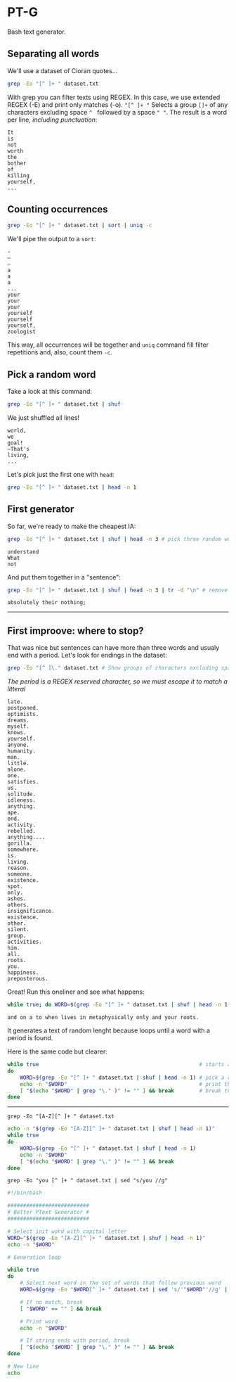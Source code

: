 # PT-G
Bash text generator.

## Separating all words

We'll use a dataset of Cioran quotes...

```bash
grep -Eo "[^ ]+ " dataset.txt
```

With grep you can filter texts using REGEX. In this case, we use extended REGEX (-E) and print only matches (-o).
```"[^ ]+ "``` Selects a group `[]+` of any characters excluding space `^ ` followed by a space `" "`.
The result is a word per line, *including punctuation*:

```
It
is 
not 
worth 
the 
bother 
of 
killing 
yourself,
...
```

## Counting occurrences

```bash
grep -Eo "[^ ]+ " dataset.txt | sort | uniq -c
```

We'll pipe the output to a `sort`:

```
- 
– 
— 
a 
a 
a 
...
your 
your 
your 
yourself 
yourself 
yourself, 
zoologist 
```

This way, all occurrences will be together and `uniq` command fill filter repetitions and, also, count them `-c`.

## Pick a random word

Take a look at this command:

```bash
grep -Eo "[^ ]+ " dataset.txt | shuf
```

We just shuffled all lines!

```
world, 
we 
goal! 
—That's 
living,
...
```

Let's pick just the first one with `head`:

```bash
grep -Eo "[^ ]+ " dataset.txt | head -n 1
```

## First generator

So far, we're ready to make the cheapest IA:

```bash
grep -Eo "[^ ]+ " dataset.txt | shuf | head -n 3 # pick three random words
```

```
understand 
What 
not
```

And put them together in a "sentence":

```bash
grep -Eo "[^ ]+ " dataset.txt | shuf | head -n 3 | tr -d "\n" # remove new lines
```

```
absolutely their nothing;
```

---

## First improove: where to stop?

That was nice but sentences can have more than three words and usualy end with a period. Let's look for endings in the dataset:

```bash
grep -Eo "[^ ]\." dataset.txt # Show groups of characters excluding spaces followed by a period
```
*The period is a REGEX reserved character, so we must escape it to match a litteral*

```
late.
postponed.
optimists.
dreams.
myself.
knows.
yourself.
anyone.
humanity.
man.
little.
alone.
one.
satisfies.
us.
solitude.
idleness.
anything.
ape.
end.
activity.
rebelled.
anything....
gorilla.
somewhere.
is.
living.
reason.
someone.
existence.
spot.
only.
ashes.
others.
insignificance.
existence.
other.
silent.
group.
activities.
him.
all.
roots.
you.
happiness.
preposterous.
```

Great! Run this oneliner and see what happens:

```bash
while true; do WORD=$(grep -Eo "[^ ]+ " dataset.txt | shuf | head -n 1); echo -n "$WORD"; [ "$(echo "$WORD" | grep "\." )" != "" ] && break; done
```

```
and on a to when lives in metaphysically only and your roots.
```

It generates a text of random lenght because loops until a word with a period is found.

Here is the same code but clearer:

```bash
while true                                                   # starts a loop
do 
    WORD=$(grep -Eo "[^ ]+ " dataset.txt | shuf | head -n 1) # pick a random word
    echo -n "$WORD"                                          # print the word, no new line
    [ "$(echo "$WORD" | grep "\." )" != "" ] && break        # break the loop if there's a period in the word
done
```

---

`grep -Eo "[A-Z][^ ]+ " dataset.txt`

```bash
echo -n "$(grep -Eo "[A-Z][^ ]+ " dataset.txt | shuf | head -n 1)"
while true 
do 
    WORD=$(grep -Eo "[^ ]+ " dataset.txt | shuf | head -n 1)
    echo -n "$WORD"
    [ "$(echo "$WORD" | grep "\." )" != "" ] && break
done
```

`grep -Eo "you [^ ]+ " dataset.txt | sed "s/you //g"`

```bash
#!/bin/bash

##########################
# Better PText Generator #
##########################

# Select init word with capital letter
WORD="$(grep -Eo "[A-Z][^ ]+ " dataset.txt | shuf | head -n 1)"
echo -n "$WORD"

# Generation loop

while true 
do 
	# Select next word in the set of words that follow previous word
	WORD=$(grep -Eo "$WORD[^ ]+ " dataset.txt | sed 's/'"$WORD"'//g' | shuf | head -n 1)

	# If no match, break	
	[ "$WORD" == "" ] && break    

	# Print word	
	echo -n "$WORD"

	# If string ends with period, break    
	[ "$(echo "$WORD" | grep "\." )" != "" ] && break
done

# New line
echo
```
